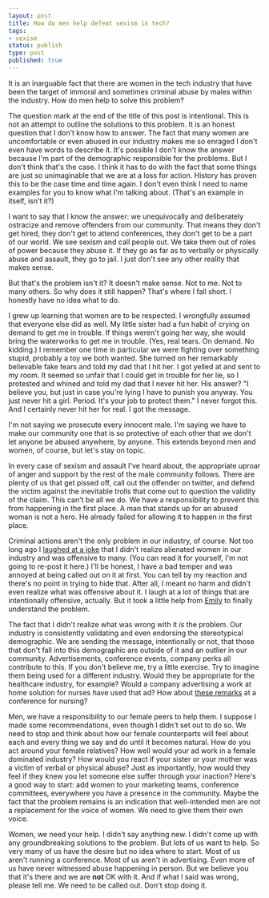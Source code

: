 ```yaml
---
layout: post
title: How do men help defeat sexism in tech?
tags:
- sexism
status: publish
type: post
published: true
---
```


<p class="intro">It is an inarguable fact that there are women in the tech industry that have been the target of immoral and sometimes criminal abuse by males within the industry. How do men help to solve this problem?</p>

The question mark at the end of the title of this post is intentional. This is not an attempt to outline the solutions to this problem. It is an honest question that I don't know how to answer. The fact that many women are uncomfortable or even abused in our industry makes me so enraged I don't even have words to describe it. It's possible I don't know the answer because I'm part of the demographic responsible for the problems. But I don't think that's the case. I think it has to do with the fact that some things are just so unimaginable that we are at a loss for action. History has proven this to be the case time and time again. I don't even think I need to name examples for you to know what I'm talking about. (That's an example in itself, isn't it?)

I want to say that I know the answer: we unequivocally and deliberately ostracize and remove offenders from our community. That means they don't get hired, they don't get to attend conferences, they don't get to be a part of our world. We see sexism and call people out. We take them out of roles of power because they abuse it. If they go as far as to verbally or physically abuse and assault, they go to jail. I just don't see any other reality that makes sense.

But that's the problem isn't it? It doesn't make sense. Not to me. Not to many others. So why does it still happen? That's where I fall short. I honestly have no idea what to do.

I grew up learning that women are to be respected. I wrongfully assumed that everyone else did as well. My little sister had a fun habit of crying on demand to get me in trouble. If things weren't going her way, she would bring the waterworks to get me in trouble. (Yes, real tears. On demand. No kidding.) I remember one time in particular we were fighting over something stupid, probably a toy we both wanted. She turned on her remarkably believable fake tears and told my dad that I hit her. I got yelled at and sent to my room. It seemed so unfair that I could get in trouble for her lie, so I protested and whined and told my dad that I never hit her. His answer? "I believe you, but just in case you're lying I have to punish you anyway. You just never hit a girl. Period. It's your job to protect them." I never forgot this. And I certainly never hit her for real. I got the message.

I'm not saying we prosecute every innocent male. I'm saying we have to make our community one that is so protective of each other that we don't let anyone be abused anywhere, by anyone. This extends beyond men and women, of course, but let's stay on topic.

In every case of sexism and assault I've heard about, the appropriate uproar of anger and support by the rest of the male community follows. There are plenty of us that get pissed off, call out the offender on twitter, and defend the victim against the inevitable trolls that come out to question the validity of the claim. This can't be all we do. We have a responsibility to prevent this from happening in the first place. A man that stands up for an abused woman is not a hero. He already failed for allowing it to happen in the first place.

Criminal actions aren't the only problem in our industry, of course. Not too long ago I [laughed at a joke](https://twitter.com/jonathanedean/status/371414657460076545) that I didn't realize alienated women in our industry and was offensive to many. (You can read it for yourself, I'm not going to re-post it here.) I'll be honest, I have a bad temper and was annoyed at being called out on it at first. You can tell by my reaction and there's no point in trying to hide that. After all, I meant no harm and didn't even realize what was offensive about it. I laugh at a lot of things that are intentionally offensive, actually. But it took a little help from [Emily](https://twitter.com/nexxylove) to finally understand the problem.

The fact that I didn't realize what was wrong with it _is_ the problem. Our industry is consistently validating and even endorsing the stereotypical demographic. We are sending the message, intentionally or not, that those that don't fall into this demographic are outside of it and an outlier in our community. Advertisements, conference events, company perks all contribute to this. If you don't believe me, try a little exercise. Try to imagine them being used for a different industry. Would they be appropriate for the healthcare industry, for example? Would a company advertising a work at home solution for nurses have used that ad? How about [these remarks](http://www.motherjones.com/media/2012/04/silicon-valley-brogrammer-culture-sexist-sxsw) at a conference for nursing?

Men, we have a responsibility to our female peers to help them. I suppose I made some recommendations, even though I didn't set out to do so. We need to stop and think about how our female counterparts will feel about each and every thing we say and do until it becomes natural. How do you act around your female relatives? How well would your ad work in a female dominated industry? How would you react if your sister or your mother was a victim of verbal or physical abuse? Just as importantly, how would they feel if they knew you let someone else suffer through your inaction? Here's a good way to start: add women to your marketing teams, conference committees, everywhere you have a presence in the community. Maybe the fact that the problem remains is an indication that well-intended men are not a replacement for the voice of women. We need to give them their own voice.

Women, we need your help. I didn't say anything new. I didn't come up with any groundbreaking solutions to the problem. But lots of us want to help. So very many of us have the desire but no idea where to start. Most of us aren't running a conference. Most of us aren't in advertising. Even more of us have never witnessed abuse happening in person. But we believe you that it's there and we are __not__ OK with it. And if what I said was wrong, please tell me. We need to be called out. Don't stop doing it.